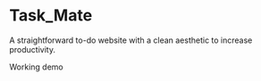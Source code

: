 # Task_Mate

A straightforward to-do website with a clean aesthetic to increase productivity.

Working demo
